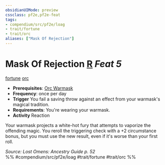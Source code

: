 ```yaml
---
obsidianUIMode: preview
cssclass: pf2e,pf2e-feat
tags:
- compendium/src/pf2e/loag
- trait/fortune
- trait/orc
aliases: ["Mask Of Rejection"]
---
```

# Mask Of Rejection  [R](../../Rules/core-rulebook/chapter-9-playing-the-game.md#Actions "Reaction") *Feat 5*  
[fortune](../../Rules/traits/fortune.md)  [orc](../../Rules/traits/orc.md)  

- **Prerequisites**: [Orc Warmask](orc-warmask-loag.md)
- **Frequency**: once per day
- **Trigger** You fail a saving throw against an effect from your warmask's magical tradition.
- **Requirements**: You're wearing your warmask.
- **Activity** Reaction

Your warmask projects a white-hot fury that attempts to vaporize the offending magic. You reroll the triggering check with a +2 circumstance bonus, but you must use the new result, even if it's worse than your first roll.

*Source: Lost Omens: Ancestry Guide p. 52*  
%% #compendium/src/pf2e/loag #trait/fortune #trait/orc %%
